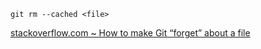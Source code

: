     git rm --cached <file>
    
[stackoverflow.com ~ How to make Git “forget” about a file](https://stackoverflow.com/a/1274447)
